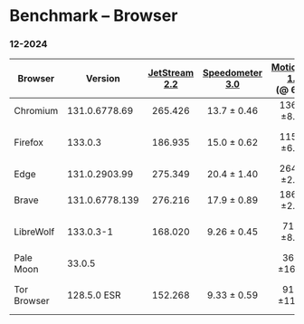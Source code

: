 # Benchmark – Browser

### 12-2024

| Browser     | Version        | [JetStream 2.2][1] | [Speedometer 3.0][2] | [MotionMark 1.3.1][3] (@ 60fps) | [SunSpider 1.0][4] | [HTML5test][5] (/594)
| ----------- | -------------- | :----------------: | :------------------: | :-----------------------------: | :----------------: | :-------------------:
| Chromium    | 131.0.6778.69  | 265.426            | 13.7 ± 0.46          | 1367.74 ±8.41%                  | 52.0ms +/- 3.5%    | 581
| Firefox     | 133.0.3        | 186.935            | 15.0 ± 0.62          | 1151.14 ±6.64%                  | 49.9ms +/- 13.8%   | 546
| Edge        | 131.0.2903.99  | 275.349            | 20.4 ± 1.40          | 2641.24 ±2.38%                  | 49.4ms +/- 2.4%    | 581
| Brave       | 131.0.6778.139 | 276.216            | 17.9 ± 0.89          | 1862.81 ±2.45%                  | 49.1ms +/- 2.8%    | 581
| LibreWolf   | 133.0.3-1      | 168.020            | 9.26 ± 0.45          |  710.78 ±8.08%                  | 36.7ms +/- 45.1%   | 539
| Pale Moon   | 33.0.5         |                    |                      |  363.98 ±16.36%                 | 93.2ms +/- 8.7%    | 477
| Tor Browser | 128.5.0 ESR    | 152.268            | 9.33 ± 0.59          |  914.98 ±11.30%                 | 75.0ms +/- 29.0%   | 457

[1]: <https://browserbench.org/JetStream/> "JetStream 2.2"
[2]: <https://browserbench.org/Speedometer3.0/> "Speedometer 3.0"
[3]: <https://browserbench.org/MotionMark1.3.1> "SunSpider 1.0"
[4]: <http://proofcafe.org/jsx-bench/js/sunspider.html> "SunSpider 1.0"
[5]: <https://html5test.co/> "HTML5test"
